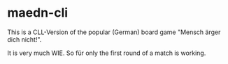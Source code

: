# maedn-cli

This is a CLL-Version of the popular (German) board game "Mensch ärger dich nicht!".

It is very much WIE. So für only the first round of a match is working.
